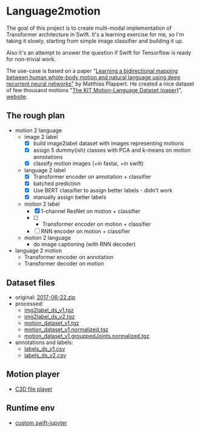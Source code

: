 # Language2motion

The goal of this project is to create multi-modal implementation of Transformer architecture in Swift. It's a learning exercise for me, so I'm taking it slowly, starting from simple image classifier and building it up.

Also it's an attempt to answer the question if Swift for Tensorflow is ready for non-trivial work.

The use-case is based on a paper "[Learning a bidirectional mapping between human whole-body motion and natural language using deep recurrent neural networks"](https://arxiv.org/abs/1705.06400) by Matthias Plappert. He created a nice dataset of few thousand motions "[The KIT Motion-Language Dataset (paper)](https://arxiv.org/abs/1607.03827)", [website](https://motion-annotation.humanoids.kit.edu/dataset/).

## The rough plan
- motion 2 language
  - image 2 label
    - [x] build image2label dataset with images representing motions
    - [x] assign 5 dummy(ish) classes with PCA and k-means on motion annotations
    - [x] classify motion images (+in fastai, +in swift)
  - language 2 label
    - [x] Transformer encoder on annotation + classifier
    - [x] batched prediction
    - [x] Use BERT classifier to assign better labels - didn't work
    - [x] manually assign better labels
  - motion 2 label
    - [x] 1-channel ResNet on motion + classifier
    - [ ] * Transformer encoder on motion + classifier
    - [ ] RNN encoder on motion + classifier
  - motion 2 language
    - do image captioning (with RNN decoder)
- language 2 motion
  - Transformer encoder on annotation
  - Transformer decoder on motion

## Dataset files
* original: [2017-06-22.zip](https://motion-annotation.humanoids.kit.edu/downloads/4/)
* processed: 
  * [img2label_ds_v1.tgz](https://github.com/wojtekcz/language2motion/releases/download/v0.1.0/img2label_ds_v1.tgz)
  * [img2label_ds_v2.tgz](https://github.com/wojtekcz/language2motion/releases/download/v0.1.0/img2label_ds_v2.tgz)
  * [motion_dataset_v1.tgz](https://github.com/wojtekcz/language2motion/releases/download/v0.1.0/motion_dataset_v1.tgz)
  * [motion_dataset_v1.normalized.tgz](https://github.com/wojtekcz/language2motion/releases/download/v0.1.0/motion_dataset_v1.normalized.tgz)
  * [motion_dataset_v1.grouppedJoints.normalized.tgz](https://github.com/wojtekcz/language2motion/releases/download/v0.1.0/motion_dataset_v1.grouppedJoints.normalized.tgz)
* annotations and labels: 
  * [labels_ds_v1.csv](https://github.com/wojtekcz/language2motion/releases/download/v0.1.0/labels_ds_v1.csv)
  * [labels_ds_v2.csv](https://github.com/wojtekcz/language2motion/releases/download/v0.1.0/labels_ds_v2.csv)


## Motion player
* [C3D file player](http://biomechanical-toolkit.github.io/mokka/index.html)

## Runtime env
* [custom swift-jupyter](https://github.com/wojtekcz/swift-jupyter/tree/language2motion)

